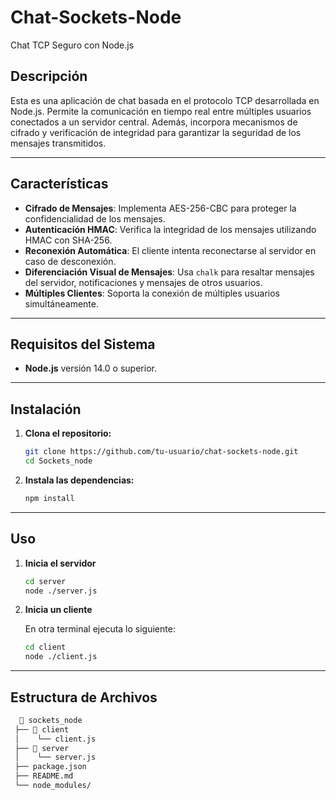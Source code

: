 # **Chat-Sockets-Node**  
Chat TCP Seguro con Node.js  

## **Descripción**  
Esta es una aplicación de chat basada en el protocolo TCP desarrollada en Node.js. Permite la comunicación en tiempo real entre múltiples usuarios conectados a un servidor central. Además, incorpora mecanismos de cifrado y verificación de integridad para garantizar la seguridad de los mensajes transmitidos.  

---

## **Características**  

- **Cifrado de Mensajes**: Implementa AES-256-CBC para proteger la confidencialidad de los mensajes.  
- **Autenticación HMAC**: Verifica la integridad de los mensajes utilizando HMAC con SHA-256.  
- **Reconexión Automática**: El cliente intenta reconectarse al servidor en caso de desconexión.  
- **Diferenciación Visual de Mensajes**: Usa `chalk` para resaltar mensajes del servidor, notificaciones y mensajes de otros usuarios.  
- **Múltiples Clientes**: Soporta la conexión de múltiples usuarios simultáneamente.  

---

## **Requisitos del Sistema**  

- **Node.js** versión 14.0 o superior.  

---

## **Instalación**  

1. **Clona el repositorio:**  

   ```bash
   git clone https://github.com/tu-usuario/chat-sockets-node.git
   cd Sockets_node

2. **Instala las dependencias:**

   ```bash
   npm install
   
---

## **Uso**

 1. **Inicia el servidor**
   
     ```bash
     cd server
     node ./server.js

 2. **Inicia un cliente**
    
    En otra terminal ejecuta lo siguiente:
   
       ```bash
       cd client
       node ./client.js
       
---

## **Estructura de Archivos**
   ```bash
     📂 sockets_node
    ├── 📂 client 
    │    └── client.js
    ├── 📂 server 
    │    └── server.js
    ├── package.json
    ├── README.md
    └── node_modules/



